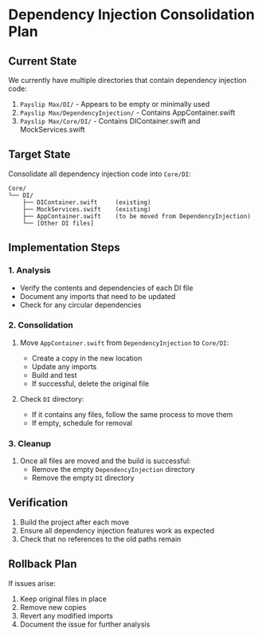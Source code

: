 # Dependency Injection Consolidation Plan

## Current State

We currently have multiple directories that contain dependency injection code:

1. `Payslip Max/DI/` - Appears to be empty or minimally used
2. `Payslip Max/DependencyInjection/` - Contains AppContainer.swift
3. `Payslip Max/Core/DI/` - Contains DIContainer.swift and MockServices.swift

## Target State

Consolidate all dependency injection code into `Core/DI`:

```
Core/
└── DI/
    ├── DIContainer.swift     (existing)
    ├── MockServices.swift    (existing)
    ├── AppContainer.swift    (to be moved from DependencyInjection)
    └── [Other DI files]
```

## Implementation Steps

### 1. Analysis

- Verify the contents and dependencies of each DI file
- Document any imports that need to be updated
- Check for any circular dependencies

### 2. Consolidation

1. Move `AppContainer.swift` from `DependencyInjection` to `Core/DI`:
   - Create a copy in the new location
   - Update any imports
   - Build and test
   - If successful, delete the original file

2. Check `DI` directory:
   - If it contains any files, follow the same process to move them
   - If empty, schedule for removal

### 3. Cleanup

1. Once all files are moved and the build is successful:
   - Remove the empty `DependencyInjection` directory
   - Remove the empty `DI` directory

## Verification

1. Build the project after each move
2. Ensure all dependency injection features work as expected
3. Check that no references to the old paths remain

## Rollback Plan

If issues arise:
1. Keep original files in place
2. Remove new copies
3. Revert any modified imports
4. Document the issue for further analysis 